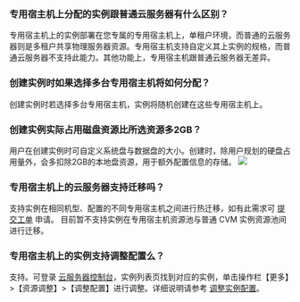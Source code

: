 ### 专用宿主机上分配的实例跟普通云服务器有什么区别？

专用宿主机上的实例部署在您专属的专用宿主机上，单租户环境，而普通的云服务器则是多租户共享物理服务器资源。专用宿主机支持自定义其上实例的规格，而普通云服务器不支持此能力。其他功能上，专用宿主机跟普通云服务器无差异。

### 创建实例时如果选择多台专用宿主机将如何分配？

创建实例时若选择多台专用宿主机，实例将随机创建在这些专用宿主机上。

### 创建实例实际占用磁盘资源比所选资源多2GB？

用户在创建实例时可自定义系统盘与数据盘的大小。创建时，除用户规划的硬盘占用量外，会多扣除2GB的本地盘资源，用于额外配置信息的存储。
![](https://main.qcloudimg.com/raw/ce95a62cf296c3a50920c727b2e445e2.jpg)

### 专用宿主机上的云服务器支持迁移吗？

支持实例在相同机型、配置的不同专用宿主机之间进行热迁移，如有此需求可 [提交工单](https://console.cloud.tencent.com/workorder/category) 申请。
目前暂不支持实例在专用宿主机资源池与普通 CVM 实例资源池间进行迁移。

### 专用宿主机上的实例支持调整配置么？

支持。可登录 [云服务器控制台](https://console.cloud.tencent.com/cvm)，实例列表页找到对应的实例，单击操作栏【更多】>【资源调整】>【调整配置】进行调整。详细说明请参考 [调整实例配置](/document/product/416/19733)。


